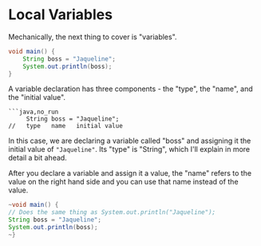# Local Variables

Mechanically, the next thing to cover is "variables".


```java
void main() {
    String boss = "Jaqueline";
    System.out.println(boss);
}
```

A variable declaration has three components - the "type", the "name", and the "initial value".

```java,no_run
```java,no_run
     String boss = "Jaqueline";
//   type   name   initial value
```

In this case, we are declaring a variable called "boss" and assigning it the initial value
of `"Jaqueline"`. Its "type" is "String", which I'll explain in more detail a bit ahead.

After you declare a variable and assign it a value, the "name" refers to the value on the right
hand side and you can use that name instead of the value.

```java
~void main() {
// Does the same thing as System.out.println("Jaqueline");
String boss = "Jaqueline";
System.out.println(boss);
~}
```

